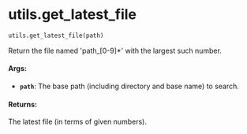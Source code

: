 <div itemscope itemtype="http://developers.google.com/ReferenceObject">
<meta itemprop="name" content="utils.get_latest_file" />
<meta itemprop="path" content="Stable" />
</div>

# utils.get_latest_file

```python
utils.get_latest_file(path)
```

Return the file named 'path_[0-9]*' with the largest such number.

#### Args:

*   <b>`path`</b>: The base path (including directory and base name) to search.

#### Returns:

The latest file (in terms of given numbers).
